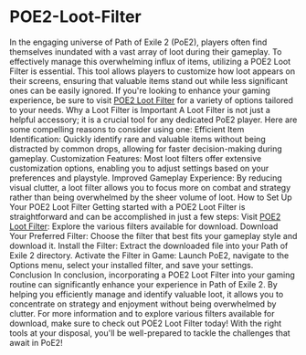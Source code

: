 # POE2-Loot-Filter

In the engaging universe of Path of Exile 2 (PoE2), players often find themselves inundated with a vast array of loot during their gameplay. To effectively manage this overwhelming influx of items, utilizing a POE2 Loot Filter is essential. This tool allows players to customize how loot appears on their screens, ensuring that valuable items stand out while less significant ones can be easily ignored. If you're looking to enhance your gaming experience, be sure to visit [POE2 Loot Filter](https://poe2lootfilter.org/) for a variety of options tailored to your needs.
Why a Loot Filter is Important
A Loot Filter is not just a helpful accessory; it is a crucial tool for any dedicated PoE2 player. Here are some compelling reasons to consider using one:
Efficient Item Identification: Quickly identify rare and valuable items without being distracted by common drops, allowing for faster decision-making during gameplay.
Customization Features: Most loot filters offer extensive customization options, enabling you to adjust settings based on your preferences and playstyle.
Improved Gameplay Experience: By reducing visual clutter, a loot filter allows you to focus more on combat and strategy rather than being overwhelmed by the sheer volume of loot.
How to Set Up Your POE2 Loot Filter
Getting started with a POE2 Loot Filter is straightforward and can be accomplished in just a few steps:
Visit [POE2 Loot Filter](https://poe2lootfilter.org/): Explore the various filters available for download.
Download Your Preferred Filter: Choose the filter that best fits your gameplay style and download it.
Install the Filter: Extract the downloaded file into your Path of Exile 2 directory.
Activate the Filter in Game: Launch PoE2, navigate to the Options menu, select your installed filter, and save your settings.
Conclusion
In conclusion, incorporating a POE2 Loot Filter into your gaming routine can significantly enhance your experience in Path of Exile 2. By helping you efficiently manage and identify valuable loot, it allows you to concentrate on strategy and enjoyment without being overwhelmed by clutter. For more information and to explore various filters available for download, make sure to check out POE2 Loot Filter today!
With the right tools at your disposal, you'll be well-prepared to tackle the challenges that await in PoE2!
